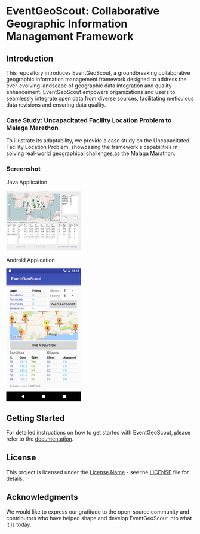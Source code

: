 # EventGeoScout: Collaborative Geographic Information Management Framework


## Introduction

This repository introduces EventGeoScout, a groundbreaking collaborative geographic information management framework designed to address the ever-evolving landscape of geographic data integration and quality enhancement. EventGeoScout empowers organizations and users to seamlessly integrate open data from diverse sources, facilitating meticulous data revisions and ensuring data quality.


### Case Study: Uncapacitated Facility Location Problem to Malaga Marathon

To illustrate its adaptability, we provide a case study on the Uncapacitated Facility Location Problem, showcasing the framework's capabilities in solving real-world geographical challenges,as the Malaga Marathon.

### Screenshot

Java Application

<img src="./ScreenShot/UFLPClient.png" alt="Java" width="200" >

Android Application 

<img src="./ScreenShot/UFLPAndroid.png" alt="Android" width="200">

## Getting Started

For detailed instructions on how to get started with EventGeoScout, please refer to the [documentation](link-to-documentation).

## License

This project is licensed under the [License Name](link-to-license) - see the [LICENSE](LICENSE) file for details.

## Acknowledgments

We would like to express our gratitude to the open-source community and contributors who have helped shape and develop EventGeoScout into what it is today.


